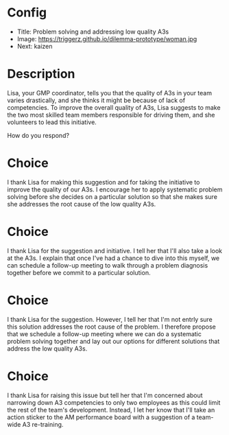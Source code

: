 # Config
 - Title: Problem solving and addressing low quality A3s
 - Image: https://triggerz.github.io/dilemma-prototype/woman.jpg
 - Next: kaizen

# Description
Lisa, your GMP coordinator, tells you that the quality of A3s in your team varies drastically, and she thinks it might be because of lack of competencies. To improve the overall quality of A3s, Lisa suggests to make the two most skilled team members responsible for driving them, and she volunteers to lead this initiative.

How do you respond?

# Choice
I thank Lisa for making this suggestion and for taking the initiative to improve the quality of our A3s. I encourage her to apply systematic problem solving before she decides on a particular solution so that she makes sure she addresses the root cause of the low quality A3s. 

# Choice
I thank Lisa for the suggestion and initiative. I tell her that I'll also take a look at the A3s. I explain that once I've had a chance to dive into this myself, we can schedule a follow-up meeting to walk through a problem diagnosis together before we commit to a particular solution. 

# Choice
I thank Lisa for the suggestion. However, I tell her that I'm not entrly sure this solution addresses the root cause of the problem. I therefore propose that we schedule a follow-up meeting where we can do a systematic problem solving together and lay out our options for different solutions that address the low quality A3s.

# Choice
I thank Lisa for raising this issue but tell her that I'm concerned about narrowing down A3 competencies  to only two employees as this could limit the rest of the team's development. Instead, I let her know that I'll take an action sticker to the AM performance board with a suggestion of a team-wide A3 re-training.

